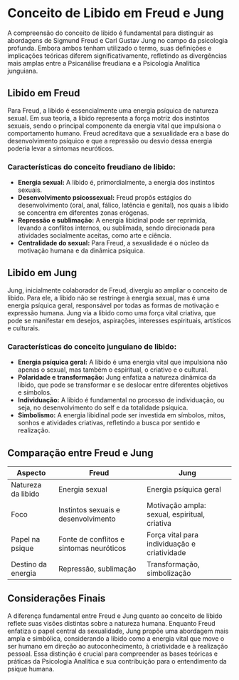 
# Conceito de Libido em Freud e Jung

A compreensão do conceito de libido é fundamental para distinguir as abordagens de Sigmund Freud e Carl Gustav Jung no campo da psicologia profunda. Embora ambos tenham utilizado o termo, suas definições e implicações teóricas diferem significativamente, refletindo as divergências mais amplas entre a Psicanálise freudiana e a Psicologia Analítica junguiana.

## Libido em Freud

Para Freud, a libido é essencialmente uma energia psíquica de natureza sexual. Em sua teoria, a libido representa a força motriz dos instintos sexuais, sendo o principal componente da energia vital que impulsiona o comportamento humano. Freud acreditava que a sexualidade era a base do desenvolvimento psíquico e que a repressão ou desvio dessa energia poderia levar a sintomas neuróticos.

### Características do conceito freudiano de libido:

- **Energia sexual:** A libido é, primordialmente, a energia dos instintos sexuais.
- **Desenvolvimento psicossexual:** Freud propôs estágios do desenvolvimento (oral, anal, fálico, latência e genital), nos quais a libido se concentra em diferentes zonas erógenas.
- **Repressão e sublimação:** A energia libidinal pode ser reprimida, levando a conflitos internos, ou sublimada, sendo direcionada para atividades socialmente aceitas, como arte e ciência.
- **Centralidade do sexual:** Para Freud, a sexualidade é o núcleo da motivação humana e da dinâmica psíquica.

## Libido em Jung

Jung, inicialmente colaborador de Freud, divergiu ao ampliar o conceito de libido. Para ele, a libido não se restringe à energia sexual, mas é uma energia psíquica geral, responsável por todas as formas de motivação e expressão humana. Jung via a libido como uma força vital criativa, que pode se manifestar em desejos, aspirações, interesses espirituais, artísticos e culturais.

### Características do conceito junguiano de libido:

- **Energia psíquica geral:** A libido é uma energia vital que impulsiona não apenas o sexual, mas também o espiritual, o criativo e o cultural.
- **Polaridade e transformação:** Jung enfatiza a natureza dinâmica da libido, que pode se transformar e se deslocar entre diferentes objetivos e símbolos.
- **Individuação:** A libido é fundamental no processo de individuação, ou seja, no desenvolvimento do self e da totalidade psíquica.
- **Simbolismo:** A energia libidinal pode ser investida em símbolos, mitos, sonhos e atividades criativas, refletindo a busca por sentido e realização.

## Comparação entre Freud e Jung

| Aspecto                | Freud                                   | Jung                                         |
|------------------------|-----------------------------------------|----------------------------------------------|
| Natureza da libido     | Energia sexual                          | Energia psíquica geral                       |
| Foco                   | Instintos sexuais e desenvolvimento     | Motivação ampla: sexual, espiritual, criativa|
| Papel na psique        | Fonte de conflitos e sintomas neuróticos| Força vital para individuação e criatividade |
| Destino da energia     | Repressão, sublimação                   | Transformação, simbolização                  |

## Considerações Finais

A diferença fundamental entre Freud e Jung quanto ao conceito de libido reflete suas visões distintas sobre a natureza humana. Enquanto Freud enfatiza o papel central da sexualidade, Jung propõe uma abordagem mais ampla e simbólica, considerando a libido como a energia vital que move o ser humano em direção ao autoconhecimento, à criatividade e à realização pessoal. Essa distinção é crucial para compreender as bases teóricas e práticas da Psicologia Analítica e sua contribuição para o entendimento da psique humana.
```
